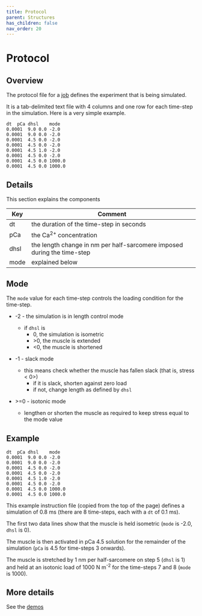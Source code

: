 ```yaml
---
title: Protocol
parent: Structures
has_children: false
nav_order: 20
---
```


# Protocol

## Overview

The protocol file for a [job](../job/job.html) defines the experiment that is being simulated.

It is a tab-delimited text file with 4 columns and one row for each time-step in the simulation. Here is a very simple example.

````
dt	pCa	dhsl	mode
0.0001	9.0	0.0	-2.0
0.0001	9.0	0.0	-2.0
0.0001	4.5	0.0	-2.0
0.0001	4.5	0.0	-2.0
0.0001	4.5	1.0	-2.0
0.0001	4.5	0.0	-2.0
0.0001	4.5	0.0	1000.0
0.0001	4.5	0.0	1000.0
````

## Details

This section explains the components

| Key | Comment |
| ---- | ---- |
| dt | the duration of the time-step in seconds |
| pCa | the Ca<sup>2+</sup> concentration |
| dhsl | the length change in nm per half-sarcomere imposed during the time-step |
| mode | explained below |

## Mode

The `mode` value for each time-step controls the loading condition for the time-step.

+ -2 - the simulation is in length control mode
  + if `dhsl` is
    + 0, the simulation is isometric
    + \>0, the muscle is extended
    + \<0, the muscle is shortened

+ -1 - slack mode
  + this means check whether the muscle has fallen slack (that is, stress \< 0>)
    + if it is slack, shorten against zero load
    + if not, change length as defined by `dhsl`

+ \>=0 - isotonic mode
  + lengthen or shorten the muscle as required to keep stress equal to the mode value

## Example

````
dt	pCa	dhsl	mode
0.0001	9.0	0.0	-2.0
0.0001	9.0	0.0	-2.0
0.0001	4.5	0.0	-2.0
0.0001	4.5	0.0	-2.0
0.0001	4.5	1.0	-2.0
0.0001	4.5	0.0	-2.0
0.0001	4.5	0.0	1000.0
0.0001	4.5	0.0	1000.0
````

This example instruction file (copied from the top of the page) defines a simulation of 0.8 ms (there are 8 time-steps, each with a `dt` of 0.1 ms).

The first two data lines show that the muscle is held isometric (`mode` is -2.0, `dhsl` is 0).

The muscle is then activated in pCa 4.5 solution for the remainder of the simulation (`pCa` is 4.5 for time-steps 3 onwards).

The muscle is stretched by 1 nm per half-sarcomere on step 5 (`dhsl` is 1) and held at an isotonic load of 1000 N m<sup>-2</sup> for the time-steps 7 and 8 (`mode` is 1000).

## More details

See the [demos](../../demos/demos.html)
